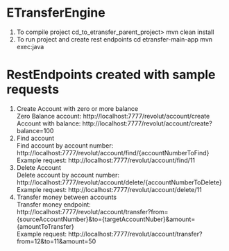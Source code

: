 # ETransferEngine

1. To compile project
  cd_to_etransfer_parent_project> mvn clean install
2. To run project and create rest endpoints
  cd etransfer-main-app 
  mvn exec:java
  
  
# RestEndpoints created with sample requests
1. Create Account with zero or more balance  
 Zero Balance account: http://localhost:7777/revolut/account/create  
 Account with balance: http://localhost:7777/revolut/account/create?balance=100  
2. Find account  
  Find account by account number: http://localhost:7777/revolut/account/find/{accountNumberToFind}  
  Example request: http://localhost:7777/revolut/account/find/11  
3. Delete Account  
  Delete account by account number: http://localhost:7777/revolut/account/delete/{accountNumberToDelete}  
  Example request: http://localhost:7777/revolut/account/delete/11  
4. Transfer money between accounts  
  Transfer money endpoint: http://localhost:7777/revolut/account/transfer?from={sourceAccountNumber}&to={targetAccountNuber}&amount={amountToTransfer}  
  Example request: http://localhost:7777/revolut/account/transfer?from=12&to=11&amount=50  
